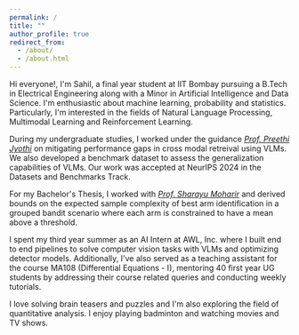 ```yaml
---
permalink: /
title: ""
author_profile: true
redirect_from: 
  - /about/
  - /about.html
---
```


Hi everyone!, I'm Sahil, a final year student at IIT Bombay pursuing a B.Tech in Electrical Engineering along with a Minor in Artificial Intelligence and Data Science. I'm enthusiastic about machine learning, probability and statistics. Particularly, I'm interested in the fields of Natural Language Processing, Multimodal Learning and Reinforcement Learning.

During my undergraduate studies, I worked under the guidance *[Prof. Preethi Jyothi](https://www.cse.iitb.ac.in/~pjyothi/)* on mitigating performance gaps in cross modal retreival using VLMs. We also developed a benchmark dataset to assess the generalization capabilities of VLMs. Our work was accepted at NeurIPS 2024 in the Datasets and Benchmarks Track.

For my Bachelor's Thesis, I worked with *[Prof. Sharayu Moharir](https://sites.google.com/view/sharayu-homepage/home)* and derived bounds on the expected sample complexity of best arm identification in a grouped bandit scenario where each arm is constrained to have a mean above a threshold.

 I spent my third year summer as an AI Intern at AWL, Inc. where I built end to end pipelines to solve computer vision tasks with VLMs and optimizing detector models. Additionally, I've also served as a teaching assistant for the course MA108 (Differential Equations - I), mentoring 40 first year UG students by addressing their course related queries and conducting weekly tutorials.

I love solving brain teasers and puzzles and I'm also exploring the field of quantitative analysis. I enjoy playing badminton and watching movies and TV shows.
